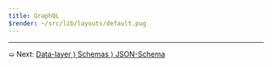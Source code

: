 ```yaml
---
title: GraphQL
$render: ~/src/lib/layouts/default.pug
---
```


---

➯ Next: [Data-layer &rangle; Schemas &rangle; JSON-Schema](./docs/validation/json-schema)
